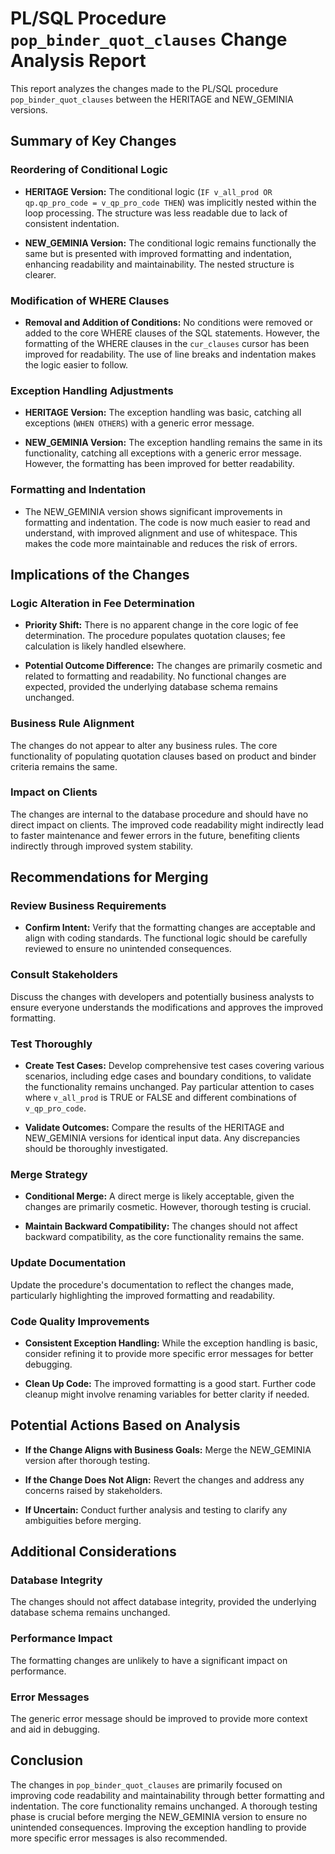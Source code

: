 # PL/SQL Procedure `pop_binder_quot_clauses` Change Analysis Report

This report analyzes the changes made to the PL/SQL procedure `pop_binder_quot_clauses` between the HERITAGE and NEW_GEMINIA versions.

## Summary of Key Changes

### Reordering of Conditional Logic

- **HERITAGE Version:** The conditional logic (`IF v_all_prod OR qp.qp_pro_code = v_qp_pro_code THEN`) was implicitly nested within the loop processing.  The structure was less readable due to lack of consistent indentation.

- **NEW_GEMINIA Version:** The conditional logic remains functionally the same but is presented with improved formatting and indentation, enhancing readability and maintainability.  The nested structure is clearer.

### Modification of WHERE Clauses

- **Removal and Addition of Conditions:** No conditions were removed or added to the core WHERE clauses of the SQL statements. However, the formatting of the WHERE clauses in the `cur_clauses` cursor has been improved for readability.  The use of line breaks and indentation makes the logic easier to follow.

### Exception Handling Adjustments

- **HERITAGE Version:** The exception handling was basic, catching all exceptions (`WHEN OTHERS`) with a generic error message.

- **NEW_GEMINIA Version:** The exception handling remains the same in its functionality, catching all exceptions with a generic error message. However, the formatting has been improved for better readability.

### Formatting and Indentation

- The NEW_GEMINIA version shows significant improvements in formatting and indentation.  The code is now much easier to read and understand, with improved alignment and use of whitespace.  This makes the code more maintainable and reduces the risk of errors.


## Implications of the Changes

### Logic Alteration in Fee Determination

- **Priority Shift:** There is no apparent change in the core logic of fee determination. The procedure populates quotation clauses; fee calculation is likely handled elsewhere.

- **Potential Outcome Difference:** The changes are primarily cosmetic and related to formatting and readability.  No functional changes are expected, provided the underlying database schema remains unchanged.

### Business Rule Alignment

The changes do not appear to alter any business rules. The core functionality of populating quotation clauses based on product and binder criteria remains the same.

### Impact on Clients

The changes are internal to the database procedure and should have no direct impact on clients.  The improved code readability might indirectly lead to faster maintenance and fewer errors in the future, benefiting clients indirectly through improved system stability.


## Recommendations for Merging

### Review Business Requirements

- **Confirm Intent:** Verify that the formatting changes are acceptable and align with coding standards.  The functional logic should be carefully reviewed to ensure no unintended consequences.

### Consult Stakeholders

Discuss the changes with developers and potentially business analysts to ensure everyone understands the modifications and approves the improved formatting.

### Test Thoroughly

- **Create Test Cases:** Develop comprehensive test cases covering various scenarios, including edge cases and boundary conditions, to validate the functionality remains unchanged.  Pay particular attention to cases where `v_all_prod` is TRUE or FALSE and different combinations of `v_qp_pro_code`.

- **Validate Outcomes:**  Compare the results of the HERITAGE and NEW_GEMINIA versions for identical input data.  Any discrepancies should be thoroughly investigated.

### Merge Strategy

- **Conditional Merge:**  A direct merge is likely acceptable, given the changes are primarily cosmetic. However, thorough testing is crucial.

- **Maintain Backward Compatibility:** The changes should not affect backward compatibility, as the core functionality remains the same.

### Update Documentation

Update the procedure's documentation to reflect the changes made, particularly highlighting the improved formatting and readability.

### Code Quality Improvements

- **Consistent Exception Handling:** While the exception handling is basic, consider refining it to provide more specific error messages for better debugging.

- **Clean Up Code:**  The improved formatting is a good start.  Further code cleanup might involve renaming variables for better clarity if needed.


## Potential Actions Based on Analysis

- **If the Change Aligns with Business Goals:** Merge the NEW_GEMINIA version after thorough testing.

- **If the Change Does Not Align:**  Revert the changes and address any concerns raised by stakeholders.

- **If Uncertain:** Conduct further analysis and testing to clarify any ambiguities before merging.


## Additional Considerations

### Database Integrity

The changes should not affect database integrity, provided the underlying database schema remains unchanged.

### Performance Impact

The formatting changes are unlikely to have a significant impact on performance.

### Error Messages

The generic error message should be improved to provide more context and aid in debugging.


## Conclusion

The changes in `pop_binder_quot_clauses` are primarily focused on improving code readability and maintainability through better formatting and indentation.  The core functionality remains unchanged.  A thorough testing phase is crucial before merging the NEW_GEMINIA version to ensure no unintended consequences.  Improving the exception handling to provide more specific error messages is also recommended.
